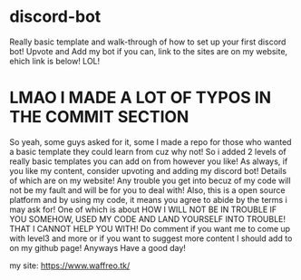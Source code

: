 # discord-bot
Really basic template and walk-through of how to set up your first discord bot!
Upvote and Add my bot if you can, link to the sites are on my website, ehich link is below! LOL!

# LMAO I MADE A LOT OF TYPOS IN THE COMMIT SECTION

So yeah, some guys asked for it, some I made a repo for those who wanted a basic template they could learn from cuz why not! So i added 2 levels of really basic templates you can add on from however you like! As always, if you like my content, consider upvoting and adding my discord bot! Details of which are on my website! Any trouble you get into becuz of my code will not be my fault and will be for you to deal with! Also, this is a open source platform and by using my code, it means you agree to abide by the terms i may ask for! One of which is about HOW I WILL NOT BE IN TROUBLE IF YOU SOMEHOW, USED MY CODE AND LAND YOURSELF INTO TROUBLE! THAT I CANNOT HELP YOU WITH! Do comment if you want me to come up with level3 and more or if you want to suggest more content I should add to on my github page! Anyways Have a good day!

my site: https://www.waffreo.tk/
